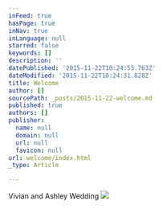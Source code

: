 ```yaml
---
inFeed: true
hasPage: true
inNav: true
inLanguage: null
starred: false
keywords: []
description: ''
datePublished: '2015-11-22T10:24:53.763Z'
dateModified: '2015-11-22T10:24:31.828Z'
title: Welcome
author: []
sourcePath: _posts/2015-11-22-welcome.md
published: true
authors: []
publisher:
  name: null
  domain: null
  url: null
  favicon: null
url: welcome/index.html
_type: Article

---
```

Vivian and Ashley Wedding
![](https://the-grid-user-content.s3-us-west-2.amazonaws.com/c6737b71-1cdf-476a-9d00-d5997e2d3c54.jpg)